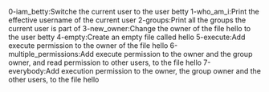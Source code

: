 0-iam_betty:Switche the current user to the user betty
1-who_am_i:Print the effective username of the current user
2-groups:Print all the groups the current user is part of
3-new_owner:Change the owner of the file hello to the user betty
4-empty:Create an empty file called hello
5-execute:Add execute permission to the owner of the file hello
6-multiple_permissions:Add execute permission to the owner and the group owner, and read permission to other users, to the file hello
7-everybody:Add execution permission to the owner, the group owner and the other users, to the file hello
